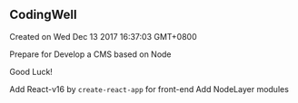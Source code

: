 ## CodingWell

Created on Wed Dec 13 2017 16:37:03 GMT+0800

Prepare for
Develop a CMS based on Node

Good Luck!

Add React-v16 by `create-react-app` for front-end
Add NodeLayer modules